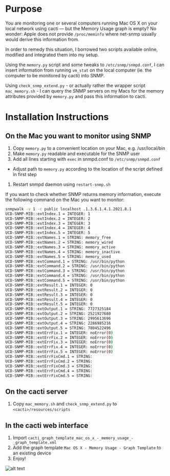 Purpose
=======
You are monitoring one or several computers running Mac OS X on your local network using cacti — but the Memory Usage graph is empty? No wonder: Apple does not provide `/proc/meminfo` where net-snmp usually would derive this information from.

In order to remedy this situation, I borrowed two scripts available online, modified and integrated them into my setup.

Using the `memory.py` script and some tweaks to `/etc/snmp/snmpd.conf`, I can insert information from running `vm_stat` on the local computer (ie. the computer to be monitored by cacti) into SNMP.

Using `check_snmp_extend.py` - or actually rather the wrapper script `mac_memory.sh` - I can query the SNMP servers on  my Macs for the memory attributes provided by `memory.py` and pass this information to cacti.

Installation Instructions
=========================

On the Mac you want to monitor using SNMP
-----------------------------------------
1. Copy `memory.py` to a convenient location on your Mac, e.g. /usr/local/bin
1. Make `memory.py` readable and executable for the SNMP user
1. Add all lines starting with `exec` in snmpd.conf to `/etc/snmp/snmpd.conf`
  * Adjust path to `memory.py` according to the location of the script defined in first step
1. Restart snmpd daemon using `restart-snmp.sh`

If you want to check whether SNMP returns memory information, execute the following command on the Mac you want to monitor:

```bash
snmpwalk -v 1 -c public localhost .1.3.6.1.4.1.2021.8.1
UCD-SNMP-MIB::extIndex.1 = INTEGER: 1
UCD-SNMP-MIB::extIndex.2 = INTEGER: 2
UCD-SNMP-MIB::extIndex.3 = INTEGER: 3
UCD-SNMP-MIB::extIndex.4 = INTEGER: 4
UCD-SNMP-MIB::extIndex.5 = INTEGER: 5
UCD-SNMP-MIB::extNames.1 = STRING: memory_free
UCD-SNMP-MIB::extNames.2 = STRING: memory_wired
UCD-SNMP-MIB::extNames.3 = STRING: memory_active
UCD-SNMP-MIB::extNames.4 = STRING: memory_inactive
UCD-SNMP-MIB::extNames.5 = STRING: memory_used
UCD-SNMP-MIB::extCommand.1 = STRING: /usr/bin/python
UCD-SNMP-MIB::extCommand.2 = STRING: /usr/bin/python
UCD-SNMP-MIB::extCommand.3 = STRING: /usr/bin/python
UCD-SNMP-MIB::extCommand.4 = STRING: /usr/bin/python
UCD-SNMP-MIB::extCommand.5 = STRING: /usr/bin/python
UCD-SNMP-MIB::extResult.1 = INTEGER: 0
UCD-SNMP-MIB::extResult.2 = INTEGER: 0
UCD-SNMP-MIB::extResult.3 = INTEGER: 0
UCD-SNMP-MIB::extResult.4 = INTEGER: 0
UCD-SNMP-MIB::extResult.5 = INTEGER: 0
UCD-SNMP-MIB::extOutput.1 = STRING: 7727325184
UCD-SNMP-MIB::extOutput.2 = STRING: 2521927680
UCD-SNMP-MIB::extOutput.3 = STRING: 2995613696
UCD-SNMP-MIB::extOutput.4 = STRING: 2286985216
UCD-SNMP-MIB::extOutput.5 = STRING: 7804522496
UCD-SNMP-MIB::extErrFix.1 = INTEGER: noError(0)
UCD-SNMP-MIB::extErrFix.2 = INTEGER: noError(0)
UCD-SNMP-MIB::extErrFix.3 = INTEGER: noError(0)
UCD-SNMP-MIB::extErrFix.4 = INTEGER: noError(0)
UCD-SNMP-MIB::extErrFix.5 = INTEGER: noError(0)
UCD-SNMP-MIB::extErrFixCmd.1 = STRING: 
UCD-SNMP-MIB::extErrFixCmd.2 = STRING: 
UCD-SNMP-MIB::extErrFixCmd.3 = STRING: 
UCD-SNMP-MIB::extErrFixCmd.4 = STRING: 
UCD-SNMP-MIB::extErrFixCmd.5 = STRING:
```

On the cacti server
-------------------
1. Copy `mac_memory.sh` and `check_snmp_extend.py` to `<cacti>/resources/scripts`

In the cacti web interface
--------------------------
1. Import `cacti_graph_template_mac_os_x_-_memory_usage_-_graph_template.xml`
1. Add the graph template `Mac OS X - Memory Usage - Graph Template` to an existing device
1. Enjoy!

![alt text](https://raw.github.com/emeidi/macosx-memory-snmp/master/mac_memory_usage.png "Example Memory Usage")
